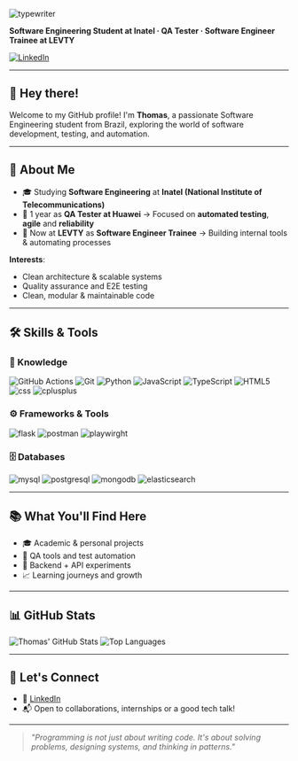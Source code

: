 ![typewriter](https://github.com/user-attachments/assets/caffa42e-5b42-4762-ad02-52fcf4094680)

**Software Engineering Student at Inatel · QA Tester · Software Engineer Trainee at LEVTY**

[![LinkedIn](https://img.shields.io/badge/LinkedIn-0077B5?style=for-the-badge&logo=linkedin&logoColor=white)](https://www.linkedin.com/in/thomas-victor/)

---

## 👋 Hey there!

Welcome to my GitHub profile! I'm **Thomas**, a passionate Software Engineering student from Brazil, exploring the world of software development, testing, and automation.

---

## 🚀 About Me

- 🎓 Studying **Software Engineering** at **Inatel (National Institute of Telecommunications)**  
- 🧪 1 year as **QA Tester at Huawei** → Focused on **automated testing**, **agile** and **reliability**
- 💼 Now at **LEVTY** as **Software Engineer Trainee** → Building internal tools & automating processes

**Interests**:
- Clean architecture & scalable systems  
- Quality assurance and E2E testing  
- Clean, modular & maintainable code  

---

## 🛠️ Skills & Tools

### 🧠 Knowledge
<p>
  <img alt="GitHub Actions" title="GitHub Actions" src="https://img.shields.io/badge/-Github_Actions-2088FF?style=flat-square&logo=github-actions&logoColor=white" />
  <img alt="Git" title="Git" src="https://img.shields.io/badge/-Git-F05032?style=flat-square&logo=git&logoColor=white" />
  <img alt="Python" title="Python" src="https://img.shields.io/badge/-Python-3773A2?style=flat-square&logo=python&logoColor=white" />
  <img alt="JavaScript" title="JavaScript" src="https://img.shields.io/badge/-JavaScript-F0DB4F?style=flat-square&logo=javascript&logoColor=black" />
  <img alt="TypeScript" title="TypeScript" src="https://img.shields.io/badge/-TypeScript-007ACC?style=flat-square&logo=typescript&logoColor=white" />
  <img alt="HTML5" title="HTML5" src="https://img.shields.io/badge/-HTML5-E34F26?style=flat-square&logo=html5&logoColor=white" />
  <img alt="css" title="css" src="https://img.shields.io/badge/-CSS-3773A2?style=flat-square&logo=css&logoColor=white" />
  <img alt="cplusplus" title="cplusplus" src="https://img.shields.io/badge/-C++-004482?style=flat-square&logo=cplusplus&logoColor=white" />
</p>

### ⚙️ Frameworks & Tools
<p>
  <img alt="flask" title="flask" src="https://img.shields.io/badge/-Flask-3773A2?style=flat-square&logo=flask&logoColor=white" />
  <img alt="postman" title="postman" src="https://img.shields.io/badge/-Postman-F37036?style=flat-square&logo=postman&logoColor=white" />
  <img alt="playwirght" title="playwright" src="https://img.shields.io/badge/-Playwright-2FAD33?style=flat-square&logo=playwright&logoColor=#E2574C" />
</p>

### 🗄️ Databases
<p>
  <img alt="mysql" title="mysql" src="https://img.shields.io/badge/-MySQL-00618A?style=flat-square&logo=mysql&logoColor=white" />
  <img alt="postgresql" title="postgresql" src="https://img.shields.io/badge/-PostgreSQL-00618A?style=flat-square&logo=postgresql&logoColor=white" />
  <img alt="mongodb" title="mongodb" src="https://img.shields.io/badge/-MongoDB-3F9433?style=flat-square&logo=mongodb&logoColor=white" />
  <img alt="elasticsearch" title="elasticsearch" src="https://img.shields.io/badge/-ElasticSearch-00618A?style=flat-square&logo=elasticsearch&logoColor=white" />
</p>

---

## 📚 What You'll Find Here

- 🎓 Academic & personal projects  
- 🔬 QA tools and test automation  
- 🧪 Backend + API experiments  
- 📈 Learning journeys and growth  

---

## 📊 GitHub Stats

![Thomas' GitHub Stats](https://github-readme-stats.vercel.app/api?username=thmsVDC&show_icons=true&theme=gruvbox)
![Top Languages](https://github-readme-stats.vercel.app/api/top-langs/?username=thmsVDC&layout=compact&theme=gruvbox)

---

## 🤝 Let's Connect

- 💼 [LinkedIn](https://www.linkedin.com/in/thomas-victor/)  
- 📬 Open to collaborations, internships or a good tech talk!

---

> _"Programming is not just about writing code. It's about solving problems, designing systems, and thinking in patterns."_
